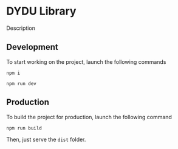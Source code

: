# DYDU Library

Description

## Development

To start working on the project, launch the following commands

```
npm i
```

```
npm run dev
```

## Production

To build the project for production, launch the following command

```
npm run build
```

Then, just serve the `dist` folder.
